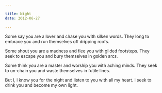 ```yaml
---

title: Night
date: 2012-06-27

---
```


Some say you are a lover
and chase you with silken words. 
They long to embrace you and
run themselves off dripping roofs. 

Some shout you are a madness
and flee you with gilded footsteps. 
They seek to escape you and
bury themselves in golden arcs. 

Some think you are a master 
and worship you with aching minds. 
They seek to un-chain you and
waste themselves in futile lines. 

But I, I know you for the night
and listen to you with all my heart. 
I seek to drink you and
become my own light.